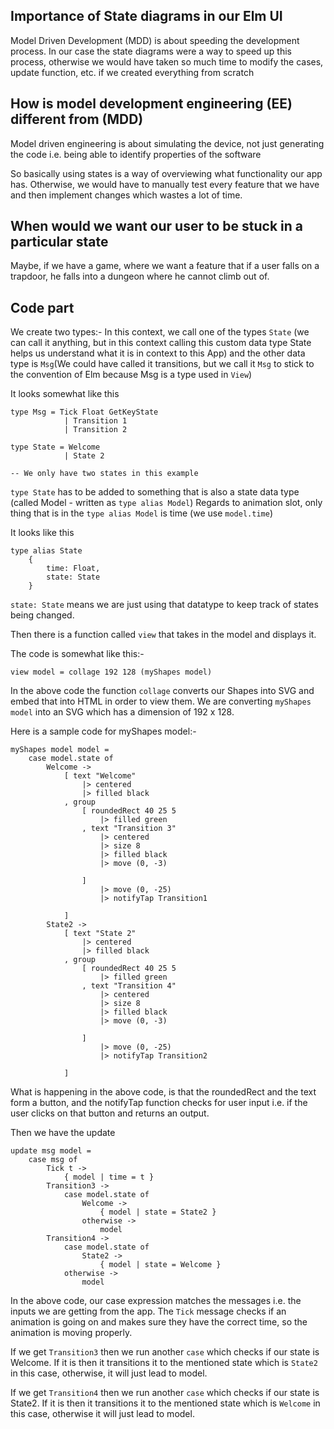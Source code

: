 
## Importance of State diagrams in our Elm UI
Model Driven Development (MDD) is about speeding the development process. In our case the state diagrams were a way to speed up this process, otherwise we would have taken so much time to modify the cases, update function, etc. if we created everything from scratch

## How is model development engineering (EE) different from (MDD)
Model driven engineering is about simulating the device, not just generating the code i.e. being able to identify properties of the software

So basically using states is a way of overviewing what functionality our app has. Otherwise, we would have to manually test every feature that we have and then implement changes which wastes a lot of time.

## When would we want our user to be stuck in a particular state
Maybe, if we have a game, where we want a feature that if a user falls on a trapdoor, he falls into a dungeon where he cannot climb out of.

## Code part
We create two types:- In this context, we call one of the types ```State``` (we can call it anything, but in this context calling this custom data type State helps us understand what it is in context to this App) and the other data type is ```Msg```(We could have called it transitions, but we call it ```Msg``` to stick to the convention of Elm because Msg is a type used in ```View```)

It looks somewhat like this
```
type Msg = Tick Float GetKeyState
            | Transition 1
            | Transition 2

type State = Welcome
            | State 2 

-- We only have two states in this example

```

```type State``` has to be added to something that is also a state data type (called Model - written as ```type alias Model```)
Regards to animation slot, only thing that is in the ``` type alias Model ``` is time (we use ```model.time```)

It looks like this

```
type alias State
    {
        time: Float,
        state: State
    }

```

```state: State``` means we are just using that datatype to keep track of states being changed.

Then there is a function called ```view``` that takes in the model and displays it.

The code is somewhat like this:-

```
view model = collage 192 128 (myShapes model)

```
In the above code the function ```collage``` converts our Shapes into SVG and embed that into HTML in order to view them.
We are converting ```myShapes model``` into an SVG which has a dimension of 192 x 128.

Here is a sample code for myShapes model:-

```
myShapes model model =
    case model.state of 
        Welcome -> 
            [ text "Welcome"
                |> centered
                |> filled black
            , group
                [ roundedRect 40 25 5 
                    |> filled green
                , text "Transition 3"
                    |> centered
                    |> size 8
                    |> filled black
                    |> move (0, -3)

                ]
                    |> move (0, -25)
                    |> notifyTap Transition1
            
            ]
        State2 -> 
            [ text "State 2"
                |> centered
                |> filled black
            , group
                [ roundedRect 40 25 5 
                    |> filled green
                , text "Transition 4"
                    |> centered
                    |> size 8
                    |> filled black
                    |> move (0, -3)

                ]
                    |> move (0, -25)
                    |> notifyTap Transition2 
            
            ]

```
What is happening in the above code, is that the roundedRect and the text form a button, and the notifyTap function checks for user input i.e. if the user clicks on that button and returns an output.

Then we have the update
```
update msg model = 
    case msg of 
        Tick t ->
            { model | time = t }
        Transition3 ->
            case model.state of
                Welcome ->
                    { model | state = State2 }
                otherwise ->
                    model
        Transition4 ->
            case model.state of 
                State2 ->
                    { model | state = Welcome }
            otherwise ->
                model
```

In the above code, our case expression matches the messages i.e. the inputs we are getting from the app. The ```Tick``` message checks if an animation is going on and makes sure they have the correct time, so the animation is moving properly.

If we get ```Transition3``` then we run another ```case``` which checks if our state is Welcome. If it is then it transitions it to the mentioned state which is ```State2``` in this case, otherwise, it will just lead to model.

If we get ```Transition4``` then we run another ```case``` which checks if our state is State2. If it is then it transitions it to the mentioned state which is ```Welcome``` in this case, otherwise it will just lead to model.

